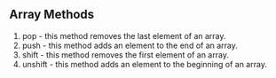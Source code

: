 ## Array Methods

1. pop - this method removes the last element of an array.
2. push - this method adds an element to the end of an array.
3. shift - this method removes the first element of an array.
4. unshift - this method adds an element to the beginning of an array. 
